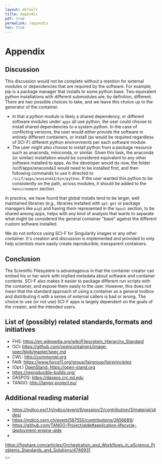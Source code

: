 ```yaml
---
layout: default
title: Appendix
pdf: true
permalink: /appendix
toc: true
---
```


# Appendix

## Discussion
This discussion would not be complete without a mention for external modules or dependencies that are required by the software. For example, pip is a package manager that installs to some python base. Two equivalent python installations with different submodules are, by definition, different. There are two possible choices to take, and we leave this choice up to the generator of the container.

 - In that a python module is likely a shared dependency, or different software modules under `apps` all use python, the user could choose to install shared dependencies to a system python. In the case of conflicting versions, the user would either provide the software in entirely different containers, or install (as would be required regardless of SCI-F) different python environments per each software module.
- The user might also choose to install python from a package resource such as anaconda, miniconda, or similar. Given this task, the anaconda (or similar) installation would be considered equivalent to any other software installed to apps. As the developer would do now, the folder /scif/apps/anaconda3 would need to be installed first, and then following commands to use it directed to `/scif/apps/anaconda3/bin/python`. If the user wanted this python to be consistently on the path, across modules, it should be added to the `%environment` section.

In practice, we have found that global installs tend to be larger, well maintained libraries (e.g., libraries installed with `apt-get` or package managers like `pip`) and having them represented in the `%post` section, to be shared among apps, helps with any kind of analysis that wants to separate what might be considered the general container "base" against the different custom software installed.

We do not enforce using SCI-F for Singularity images or any other container. It's creation and discussion is implemented and provided to only help scientists more easily create reproducible, transparent containers.


## Conclusion
The Scientific Filesystem is advantageous in that the container creator can embed his or her work with implied metadata about software and container contents. SCI-F also makes it easier to package different run scripts with the container, and expose them easily to the user. However, this does not mean that the standard approach of using a container as a general toolbox and distributing it with a series of external callers is bad or wrong. The choice to use (or not use) SCI-F apps is largely dependent on the goals of the creator, and the intended users.


## List of (possibly) related standards,formats and initiatives

 - FHS: <a href="https://en.wikipedia.org/wiki/Filesystem_Hierarchy_Standard" target="_blank">https://en.wikipedia.org/wiki/Filesystem_Hierarchy_Standard</a>
 - OCI: <a href="https://github.com/opencontainers/image-spec/blob/master/spec.md" target="_blank">https://github.com/opencontainers/image-spec/blob/master/spec.md</a>
 - CWL: <a href="http://commonwl.org" target="_blank">http://commonwl.org</a>
 - FAIR: <a href="https://www.force11.org/group/fairgroup/fairprinciples" target="_blank">https://www.force11.org/group/fairgroup/fairprinciples</a>
 - (Opt.) <a href="OpenStand: https://open-stand.org" target="_blank">OpenStand: https://open-stand.org</a>
 - <a href="https://reproducible-builds.org/" target="_blank">https://reproducible-builds.org/</a>
 - DASPOS: <a href="https://daspos.crc.nd.edu<" target="_blank">https://daspos.crc.nd.edu</a>
 - TANGO: <a href="http://tango-project.eu/" target="_blank">http://tango-project.eu/</a>

## Additional reading material

 - <a href="https://indico.esrf.fr/indico/event/6/session/2/contribution/3/material/slides/" target="_blank">https://indico.esrf.fr/indico/event/6/session/2/contribution/3/material/slides/</a>
 - <a href="https://indico.cern.ch/event/567550/contributions/2656689/" target="_blank">https://indico.cern.ch/event/567550/contributions/2656689/</a>
 - <a href="https://github.com/TANGO-Project/alde#application-lifecycle-deployment-engine-alde" target="_blank">https://github.com/TANGO-Project/alde#application-lifecycle-deployment-engine-alde</a>
 - <a href="https://figshare.com/articles/Orchestration_and_Workflows_in_eScience_Problems_Standards_and_Solutions/4746931" target="_blank"> 
https://figshare.com/articles/Orchestration_and_Workflows_in_eScience_Problems_Standards_and_Solutions/4746931</a>


<div>
    <a href="/scif/community"><button class="previous-button btn btn-primary"><i class="fa fa-chevron-left"></i> </button></a>
</div><br>

